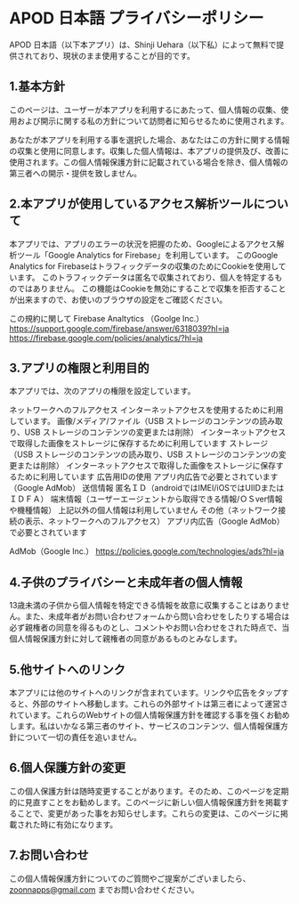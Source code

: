 # APOD 日本語 プライバシーポリシー
APOD 日本語（以下本アプリ）は、Shinji Uehara（以下私）によって無料で提供されており、現状のまま使用することが目的です。

## 1.基本方針
このページは、ユーザーが本アプリを利用するにあたって、個人情報の収集、使用および開示に関する私の方針について訪問者に知らせるために使用されます。

あなたが本アプリを利用する事を選択した場合、あなたはこの方針に関する情報の収集と使用に同意します。収集した個人情報は、本アプリの提供及び、改善に使用されます。この個人情報保護方針に記載されている場合を除き、個人情報の第三者への開示・提供を致しません。
## 2.本アプリが使用しているアクセス解析ツールについて
本アプリでは、アプリのエラーの状況を把握のため、Googleによるアクセス解析ツール「Google Analytics for Firebase」を利用しています。
このGoogle Analytics for Firebaseはトラフィックデータの収集のためにCookieを使用しています。
このトラフィックデータは匿名で収集されており、個人を特定するものではありません。
この機能はCookieを無効にすることで収集を拒否することが出来ますので、お使いのブラウザの設定をご確認ください。

この規約に関して
	Firebase Analtytics （Goolge Inc.）
	https://support.google.com/firebase/answer/6318039?hl=ja
	https://firebase.google.com/policies/analytics/?hl=ja

## 3.アプリの権限と利用目的
本アプリでは、次のアプリの権限を設定しています。

ネットワークへのフルアクセス
インターネットアクセスを使用するために利用しています。
画像/メディア/ファイル（USB ストレージのコンテンツの読み取り、USB ストレージのコンテンツの変更または削除）
インターネットアクセスで取得した画像をストレージに保存するために利用しています
ストレージ（USB ストレージのコンテンツの読み取り、USB ストレージのコンテンツの変更または削除）
インターネットアクセスで取得した画像をストレージに保存するために利用しています
広告用IDの使用
アプリ内広告で必要とされています（Google AdMob）
送信情報
匿名ＩＤ（androidではIMEI/iOSではUIIDまたはＩＤＦＡ）
端末情報（ユーザーエージェントから取得できる情報/ＯＳver情報や機種情報）
上記以外の個人情報は利用していません
その他（ネットワーク接続の表示、ネットワークへのフルアクセス）
アプリ内広告（Google AdMob）で必要とされています

AdMob（Google Inc.）
https://policies.google.com/technologies/ads?hl=ja

## 4.子供のプライバシーと未成年者の個人情報
13歳未満の子供から個人情報を特定できる情報を故意に収集することはありません。また、未成年者がお問い合わせフォームから問い合わせをしたりする場合は必ず親権者の同意を得るものとし、コメントやお問い合わせをされた時点で、当個人情報保護方針に対して親権者の同意があるものとみなします。

## 5.他サイトへのリンク
本アプリには他のサイトへのリンクが含まれています。リンクや広告をタップすると、外部のサイトへ移動します。これらの外部サイトは第三者によって運営されています。これらのWebサイトの個人情報保護方針を確認する事を強くお勧めします。私はいかなる第三者のサイト、サービスのコンテンツ、個人情報保護方針について一切の責任を追いません。
## 6.個人保護方針の変更
この個人保護方針は随時変更することがあります。そのため、このページを定期的に見直すことをお勧めします。このページに新しい個人情報保護方針を掲載することで、変更があった事をお知らせします。これらの変更は、このページに掲載された時に有効になります。

## 7.お問い合わせ
この個人情報保護方針についてのご質問やご提案がございましたら、zoonnapps@gmail.com
までお問い合わせください。

